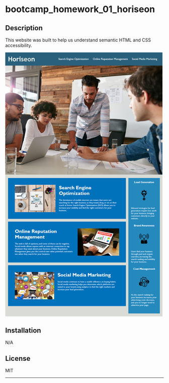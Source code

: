 # bootcamp_homework_01_horiseon

## Description

This website was built to help us understand semantic HTML and CSS accessibility.

<img src="./assets/images/01-html-css-git-homework-demo.png" style="max-width: 500px; text-align: center;" />

## Installation

N/A

## License

MIT

---

